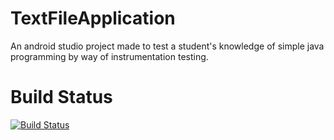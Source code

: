 # TextFileApplication
An android studio project made to test a student's knowledge of simple java programming by way of instrumentation testing.

# Build Status
[![Build Status](https://app.bitrise.io/app/e728b2b5de0234cc/status.svg?token=E6SKH_rE6BFIY59Drmtgng)](https://app.bitrise.io/app/e728b2b5de0234cc)
